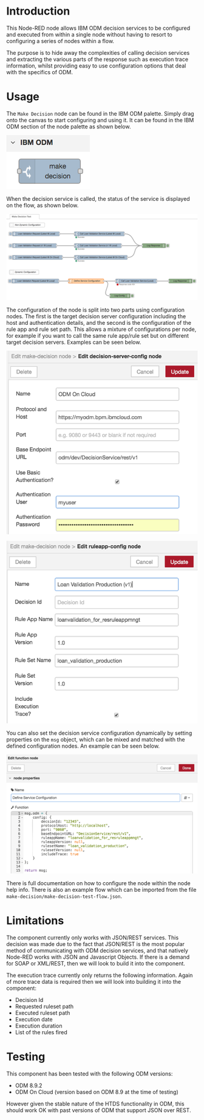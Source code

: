 # Introduction
This Node-RED node allows IBM ODM decision services to be configured and executed from within a single node without having to resort to configuring a series of nodes within a flow.

The purpose is to hide away the complexities of calling decision services and extracting the various parts of the response such as execution trace information, whilst providing easy to use configuration options that deal with the specifics of ODM.

# Usage
The `Make Decision` node can be found in the IBM ODM palette. Simply drag onto the canvas to start configuring and using it. It can be found in the IBM ODM section of the node palette as shown below.

![](./images/make-decision-palette.png)

When the decision service is called, the status of the service is displayed on the flow, as shown below.

![](./images/test-flow-service-status.png)

The configuration of the node is split into two parts using configuration nodes. The first is the target decision server configuration including the host and authentication details, and the second is the configuration of the rule app and rule set path. This allows a mixture of configurations per node, for example if you want to call the same rule app/rule set but on different target decision servers. Examples can be seen below.

![](./images/server-details-config.png)

![](./images/ruleapp-details-config.png)

You can also set the decision service configuration dynamically by setting properties on the `msg` object, which can be mixed and matched with the defined configuration nodes. An example can be seen below.

![](./images/dynamic-config.png)

There is full documentation on how to configure the node within the node help info. There is also an example flow which can be imported from the file `make-decision/make-decision-test-flow.json`.

# Limitations
The component currently only works with JSON/REST services. This decision was made due to the fact that JSON/REST is the most popular method of communicating with ODM decision services, and that natively Node-RED works with JSON and Javascript Objects. If there is a demand for SOAP or XML/REST, then we will look to build it into the component.

The execution trace currently only returns the following information. Again of more trace data is required then we will look into building it into the component:
- Decision Id
- Requested ruleset path
- Executed ruleset path
- Execution date
- Execution duration
- List of the rules fired

# Testing
This component has been tested with the following ODM versions:
- ODM 8.9.2
- ODM On Cloud (version based on ODM 8.9 at the time of testing)

However given the stable nature of the HTDS functionality in ODM, this should work OK with past versions of ODM that support JSON over REST.
